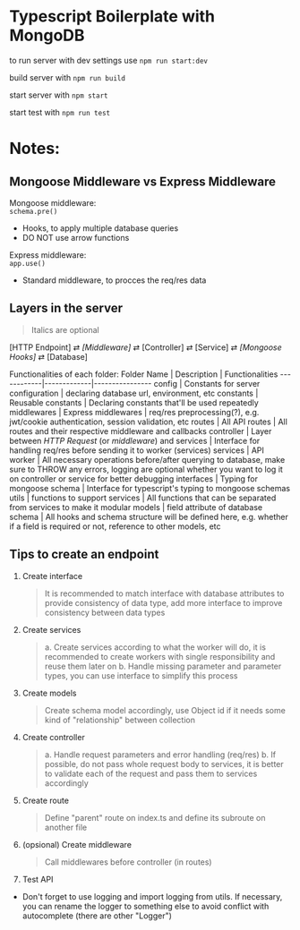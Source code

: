 # Typescript Boilerplate with MongoDB

to run server with dev settings use `npm run start:dev`

build server with `npm run build`

start server with `npm start`

start test with `npm run test`

# Notes:

## Mongoose Middleware vs Express Middleware

Mongoose middleware:  
`schema.pre()`

- Hooks, to apply multiple database queries
- DO NOT use arrow functions

Express middleware:  
`app.use()`

- Standard middleware, to procces the req/res data

## Layers in the server

> Italics are optional

[HTTP Endpoint] &rlarr; _[Middleware]_ &rlarr; [Controller] &rlarr; [Service] &rlarr; _[Mongoose Hooks]_ &rlarr; [Database]

Functionalities of each folder:
Folder Name | Description | Functionalities
------------|-------------|----------------
config | Constants for server configuration | declaring database url, environment, etc
constants | Reusable constants | Declaring constants that'll be used repeatedly
middlewares | Express middlewares | req/res preprocessing(?), e.g. jwt/cookie authentication, session validation, etc
routes | All API routes | All routes and their respective middleware and callbacks
controller | Layer between _HTTP Request_ (or _middleware_) and services | Interface for handling req/res before sending it to worker (services)
services | API worker | All necessary operations before/after querying to database, make sure to THROW any errors, logging are optional whether you want to log it on controller or service for better debugging
interfaces | Typing for mongoose schema | Interface for typescript's typing to mongoose schemas
utils | functions to support services | All functions that can be separated from services to make it modular
models | field attribute of database schema | All hooks and schema structure will be defined here, e.g. whether if a field is required or not, reference to other models, etc

## Tips to create an endpoint

1. Create interface
   > It is recommended to match interface with database attributes to provide consistency of data type, add more interface to improve consistency between data types 
1. Create services
   > a. Create services according to what the worker will do, it is recommended to create workers with single responsibility and reuse them later on
   > b. Handle missing parameter and parameter types, you can use interface to simplify this process
2. Create models
   > Create schema model accordingly, use Object id if it needs some kind of "relationship" between collection
3. Create controller
   > a. Handle request parameters and error handling (req/res) 
   > b. If possible, do not pass whole request body to services, it is better to validate each of the request and pass them to services accordingly
4. Create route
   > Define "parent" route on index.ts and define its subroute on another file
5. (opsional) Create middleware
   > Call middlewares before controller (in routes)
6. Test API

- Don't forget to use logging and import logging from utils. If necessary, you can rename the logger to something else to avoid conflict with autocomplete (there are other "Logger")
